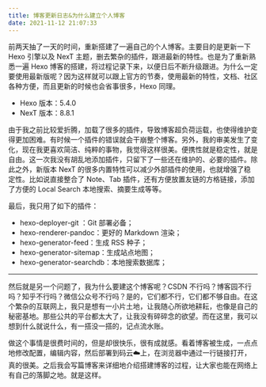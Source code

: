 ```yaml
---
title: 博客更新日志&为什么建立个人博客
date: 2021-11-12 21:07:33
---
```


前两天抽了一天的时间，重新搭建了一遍自己的个人博客。主要目的是更新一下 Hexo 引擎以及 NexT 主题，删去繁杂的插件，跟进最新的特性。也是为了重新熟悉一遍 Hexo 博客的搭建，将过程记录下来，以便日后不断升级跟进。为什么一定要使用最新版呢？因为这样就可以跟上官方的节奏，使用最新的特性，文档、社区各种方便，而且更新的时候也会省事很多，Hexo 同理。

<!-- more -->

- Hexo 版本：5.4.0
- NexT 版本：8.8.1

由于我之前比较爱折腾，加载了很多的插件，导致博客超负荷运载，也使得维护变得更加困难。有时候一个插件的错误就会干崩整个博客。另外，我的审美发生了变化，现在我更喜欢简洁、纯粹的事物，我觉得这样很美。便携性就是稳定性，就是自由。这一次我没有胡乱地添加插件，只留下了一些还在维护的、必要的插件。除此之外，新版本 NexT 的很多内置特性可以减少外部插件的使用，也就增强了稳定性。比如说直接整合了 Note、Tab 插件，还有方便放置友链的方格链接，添加了方便的 Local Search 本地搜索、摘要生成等等。

最后，我只用了如下的插件：

- hexo-deployer-git ：Git 部署必备；
- hexo-renderer-pandoc：更好的 Markdown 渲染；
- hexo-generator-feed：生成 RSS 种子；
- hexo-generator-sitemap：生成站点地图；
- hexo-generator-searchdb：本地搜索数据库；

---

然后就是另一个问题了，我为什么要建这个博客呢？CSDN 不行吗？博客园不行吗？知乎不行吗？微信公众号不行吗？是的，它们都不行，它们都不够自由。在这个繁杂的互联网上，我只是想有一小片土地，让我随心所欲地耕耘，也像是自己的秘密基地。那些公共的平台都太大了，让我没有碎碎念的欲望。而在这里，我可以想到什么就说什么，有一搭没一搭的，记点流水账。

做这个事情是很费时间的，但是却很快乐，很有成就感。看着博客被生成，一点点地修改配置，编辑内容，然后部署到码云☁️上，在浏览器中通过一行链接打开，真的很美。之后我会写篇博客来详细地介绍搭建博客的过程，让大家也能在网络上有自己的落脚之地。就是这样。

